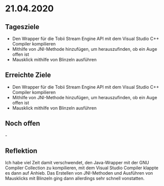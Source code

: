 # 21.04.2020
## Tagesziele
* Den Wrapper für die Tobii Stream Engine API mit dem Visual Studio C++ Compiler kompilieren
* Mithilfe von JNI-Methode hinzufügen, um herauszufinden, ob ein Auge offen ist
* Mausklick mithilfe von Blinzeln ausführen
## Erreichte Ziele
* Den Wrapper für die Tobii Stream Engine API mit dem Visual Studio C++ Compiler kompilieren
* Mithilfe von JNI-Methode hinzufügen, um herauszufinden, ob ein Auge offen ist
* Mausklick mithilfe von Blinzeln ausführen
## Noch offen
\-
## Reflektion
Ich habe viel Zeit damit verschwendet, den Java-Wrapper mit der GNU Compiler Collection zu kompilieren, mit dem Visual
Studio Compiler klappte es dann auf Anhieb. Das Erstellen von JNI-Methoden und Ausführen von Mausklicks mit Blinzeln
ging dann allerdings sehr schnell vonstatten.